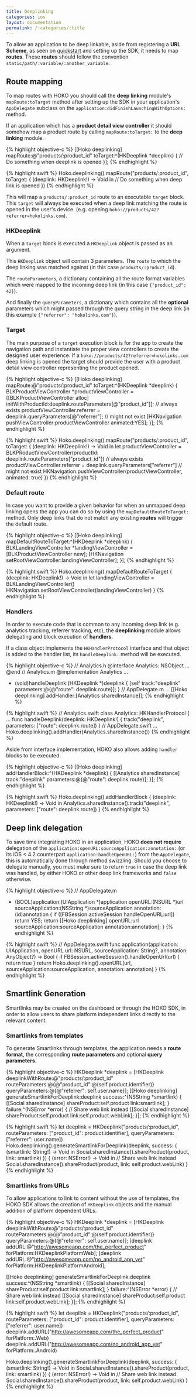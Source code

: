 ```yaml
---
title: Deeplinking
categories: ios
layout: documentation
permalink: /:categories/:title
---
```


To allow an application to be deep linkable, aside from registering a **URL Scheme**, as seen on [quickstart](/quickstart/ios) and setting up the SDK, it needs to map **routes**. These **routes** should follow the convention `static/path/:variable/:another_variable`. 

## Route mapping

To map routes with HOKO you should call the **deep linking** module's `mapRoute:toTarget` method after setting up the SDK in your application's `AppDelegate` subclass on the `application:didFinishLaunchingWithOptions:` method.

If an application which has a **product detail view controller** it should somehow map a product route by calling `mapRoute:toTarget:` to the **deep linking** module. 

{% highlight objective-c %}
[[Hoko deeplinking] mapRoute:@"products/:product_id" 
                    toTarget:^(HKDeeplink *deeplink) {
  // Do something when deeplink is opened
}];
{% endhighlight %}

{% highlight swift %}
Hoko.deeplinking().mapRoute("products/:product_id", toTarget: { 
  (deeplink: HKDeeplink!) -> Void in
    // Do something when deep link is opened
})
{% endhighlight %}

This will map a `products/:product_id` route to an executable `target` block. This `target` will always be executed when a deep link matching the route is opened in the user's device. (e.g. opening `hoko://products/42?referrer=hokolinks.com`).

### HKDeeplink

When a `target` block is executed a `HKDeeplink` object is passed as an argument. 

This `HKDeeplink` object will contain 3 parameters. The `route` to which the deep linking was matched against (in this case `products/:product_id`). 

The `routeParameters`, a dictionary containing all the route format variables which were mapped to the incoming deep link (in this case `{"product_id": 42}`). 

And finally the `queryParameters`, a dictionary which contains all the **optional** parameters which might passed through the query string in the deep link (in this example `{"referrer": "hokolinks.com"}`).

### Target

The main purpose of a `target` execution block is for the app to create the navigation path and instantiate the proper view controllers to create the designed user experience. If a `hoko://products/42?referrer=hokolinks.com` deep linking is opened the target should provide the user with a product detail view controller representing the product opened.

{% highlight objective-c %}
[[Hoko deeplinking] mapRoute:@"products/:product_id" 
                    toTarget:^(HKDeeplink *deeplink) {
  BLKProductViewController *productViewController = [[BLKProductViewController alloc] initWithProductId:deeplink.routeParameters[@"product_id"]]; // always exists
  productViewController.referrer = deeplink.queryParameters[@"referrer"]; // might not exist
  [HKNavigation pushViewController:productViewController animated:YES];
}];
{% endhighlight %}

{% highlight swift %}
Hoko.deeplinking().mapRoute("products/:product_id", toTarget: { 
  (deeplink: HKDeeplink!) -> Void in
    let productViewController = BLKPRoductViewController(productId: deeplink.routeParameters["product_id"]) // always exists
    productViewController.referrer = deeplink.queryParameters["referrer"] // might not exist
    HKNavigation.pushViewController(productViewController, animated: true)
})
{% endhighlight %}

### Default route

In case you want to provide a given behavior for when an unmapped deep linking opens the app you can do so by using the `mapDefaultRouteToTarget:` method. Only deep links that do not match any existing **routes** will trigger the default route.

{% highlight objective-c %}
[[Hoko deeplinking] mapDefaultRouteToTarget:^(HKDeeplink *deeplink) {
  BLKLandingViewController *landingViewController = [BLKProductViewController new];
  [HKNavigation setRootViewController:landingViewController];
}];
{% endhighlight %}

{% highlight swift %}
Hoko.deeplinking().mapDefaultRouteToTarget { (deeplink: HKDeeplink!) -> Void in
  let landingViewController = BLKLandingViewController()
  HKNavigation.setRootViewController(landingViewController)
}
{% endhighlight %}

### Handlers

In order to execute code that is common to any incoming deep link (e.g. analytics tracking, referrer tracking, etc), the **deeplinking** module allows delegating and block execution of **handlers**. 

If a class object implements the `HKHandlerProtocol` interface and that object is added to the handler list, its `handleDeeplink:` method will be executed.

{% highlight objective-c %}
// Analytics.h
@interface Analytics: NSObject <HKHandlerProtocol>
...
@end
// Analytics.m
@implementation Analytics
...
- (void)handleDeeplink:(HKDeeplink *)deeplink
{
  [self track:"deeplink" parameters:@{@"route": deeplink.route}];
}
// AppDelegate.m
...
[[Hoko deeplinking] addHandler:[Analytics sharedInstance]];
{% endhighlight %}

{% highlight swift %}
// Analytics.swift
class Analytics: HKHandlerProtocol {
...
func handleDeeplink(deeplink: HKDeeplink!) {
  track("deeplink", parameters: ["route": deeplink.route])
}
// AppDelegate.swift
...
Hoko.deeplinking().addHandler(Analytics.sharedInstance())
{% endhighlight %}

Aside from interface implementation, HOKO also allows adding `handler` blocks to be executed. 

{% highlight objective-c %}
[[Hoko deeplinking] addHandlerBlock:^(HKDeeplink *deeplink) {
  [[Analytics sharedInstance] track:"deeplink" parameters:@{@"route": deeplink.route}];
}];
{% endhighlight %}

{% highlight swift %}
Hoko.deeplinking().addHandlerBlock { (deeplink: HKDeeplink!) -> Void in
  Analytics.sharedInstance().track("deeplink", parameters: ["route": deeplink.route])
}
{% endhighlight %}

## Deep link delegation

To save time integrating HOKO in an application, HOKO **does not require** delegation of the `application:openURL:sourceApplication:annotation:` (or its iOS < 4.2 counterpart `application:handleOpenURL:`) from the `AppDelegate`, this is automatically done through method swizzling. Should you choose to delegate manually, you must make sure to return `true` in case the deep link was handled, by either HOKO or other deep link frameworks and `false` otherwise.

{% highlight objective-c %}
// AppDelegate.m
- (BOOL)application:(UIApplication *)application openURL:(NSURL *)url sourceApplication:(NSString *)sourceApplication annotation:(id)annotation
{
  if ([FBSession.activeSession handleOpenURL:url])
    return YES;
  return [[Hoko deeplinking] openURL:url sourceApplication:sourceApplication annotation:annotation];
}
{% endhighlight %}

{% highlight swift %}
// AppDelegate.swift
func application(application: UIApplication, openURL url: NSURL, sourceApplication: String?, annotation: AnyObject?) -> Bool {
  if FBSession.activeSession().handleOpenUrl(url) {
    return true
  }
  return Hoko.deeplinking().openURL(url, sourceApplication:sourceApplication, annotation: annotation)
}
{% endhighlight %}

## Smartlink Generation

Smartlinks may be created on the dashboard or through the HOKO SDK, in order to allow users to share platform independent links directly to the relevant content.

### Smartlinks from templates

To generate Smartlinks through templates, the application needs a **route format**, the corresponding **route parameters** and optional **query parameters**.

{% highlight objective-c %}
HKDeeplink *deeplink = [HKDeeplink deeplinkWithRoute:@"products/:product_id"
                                     routeParameters:@{@"product_id":@(self.product.identifier)}
                                     queryParameters:@{@"referrer": self.user.name}];
[[Hoko deeplinking] generateSmartlinkForDeeplink:deeplink success:^(NSString *smartlink) {
  [[Social sharedInstance] shareProduct:self.product link:smartlink];
} failure:^(NSError *error) {
  // Share web link instead
  [[Social sharedInstance] shareProduct:self.product link:self.product.webLink];
}];
{% endhighlight %}

{% highlight swift %}
let deeplink = HKDeeplink("products/:product_id", routeParameters: ["product_id": product.identifier], 
                                                 queryParameters:["referrer": user.name])        
Hoko.deeplinking().generateSmartlinkForDeeplink(deeplink, success: { (smartlink: String!) -> Void in
  Social.sharedInstance().shareProduct(product, link: smartlink)
}) { (error: NSError!) -> Void in
  // Share web link instead
  Social.sharedInstance().shareProduct(product, link: self.product.webLink)
}
{% endhighlight %}

### Smartlinks from URLs

To allow applications to link to content without the use of templates, the HOKO SDK allows the creation of `HKDeeplink` objects and the manual addition of platform dependent URLs.

{% highlight objective-c %}
HKDeeplink *deeplink = [HKDeeplink deeplinkWithRoute:@"products/:product_id"
                                     routeParameters:@{@"product_id":@(self.product.identifier)}
                                     queryParameters:@{@"referrer": self.user.name}];
[deeplink addURL:@"http://awesomeapp.com/the_perfect_product" forPlatform:HKDeeplinkPlatformWeb];
[deeplink addURL:@"http://awesomeapp.com/no_android_app_yet" forPlatform:HKDeeplinkPlatformAndroid];

[[Hoko deeplinking] generateSmartlinkForDeeplink:deeplink success:^(NSString *smartlink) {
  [[Social sharedInstance] shareProduct:self.product link:smartlink];
} failure:^(NSError *error) {
  // Share web link instead
  [[Social sharedInstance] shareProduct:self.product link:self.product.webLink];
}];
{% endhighlight %}

{% highlight swift %}
let deeplink = HKDeeplink("products/:product_id", routeParameters: ["product_id": product.identifier], 
                                                 queryParameters:["referrer": user.name])
deeplink.addURL("http://awesomeapp.com/the_perfect_product" forPlatform:.Web)
deeplink.addURL("http://awesomeapp.com/no_android_app_yet" forPlatform:.Android)

Hoko.deeplinking().generateSmartlinkForDeeplink(deeplink, success: { (smartlink: String!) -> Void in
  Social.sharedInstance().shareProduct(product, link: smartlink)
}) { (error: NSError!) -> Void in
  // Share web link instead
  Social.sharedInstance().shareProduct(product, link: self.product.webLink)
}
{% endhighlight %}

